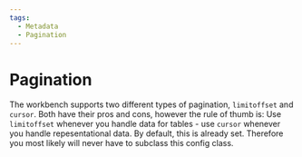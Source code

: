```yaml
---
tags:
  - Metadata
  - Pagination
---
```

# Pagination

The workbench supports two different types of pagination, `limitoffset` and `cursor`. Both have their pros and cons, however the rule of thumb is:
Use `limitoffset` whenever you handle data for tables - use `cursor` whenever you handle repesentational data. By default, this is already set.
Therefore you most likely will never have to subclass this config class.
